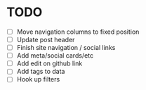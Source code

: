 # TODO

- [ ] Move navigation columns to fixed position
- [ ] Update post header
- [ ] Finish site navigation / social links
- [ ] Add meta/social cards/etc
- [ ] Add edit on github link
- [ ] Add tags to data
- [ ] Hook up filters